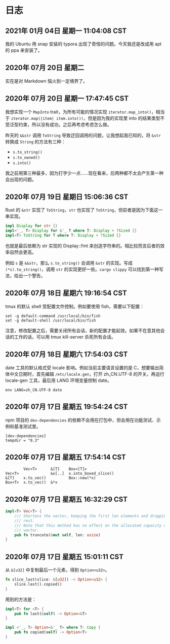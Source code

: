 # 日志

## 2021年 01月 04日 星期一 11:04:08 CST

我的 Ubuntu 用 snap 安装的 typora 出现了奇怪的问题。今天我还是改成用 apt 的 ppa 来安装了。

## 2020年 07月 20日 星期二

实在是对 Markdown 恼火到一定境界了。

## 2020年 07月 20日 星期一 17:47:45 CST

我想实现一个 `MapInto` trait，为所有可能的情况实现 `iterator.map_into()`，相当于 `iterator.map(|item| item.into())`，但是因为我的实现里 into 的结果类型不受泛型约束，所以没有成功。之后再考虑考虑怎么做。

昨天的 `&&str` 调用 `ToString` 导致迂回调用的问题，让我想起我已知的，将 `&str` 转换成 `String` 的方法有三种：

- `s.to_string()`
- `s.to_owned()`
- `s.into()`

我之前用第三种最多，因为打字少一点……现在看来，后两种都不太会产生第一种会出现的问题。

## 2020年 07月 19日 星期日 15:06:36 CST

Rust 的 `&str` 实现了 `ToString`，`str` 也实现了 `ToString`，但前者是因为下面这一串实现。

```rust
impl Display for str {}
impl<'_, T> Display for &'_ T where T: Display + ?Sized {}
impl<T> ToString for T where T: Display + ?Sized {}
```

也就是最后依赖为 str 实现的 Display::fmt 来创造字符串的。相比较而言后者的效率自然会更高。

例如 `s` 是 `&&str`，那么 `s.to_string()` 会调用 `&str` 的实现。写成 `(*s).to_string()`，调用 `str` 的实现更好一些。`cargo clippy` 可以找到第一种写法，给出一个警告。

## 2020年 07月 18日 星期六 19:16:54 CST

tmux 的默认 shell 受配置文件控制。例如要使用 fish，需要以下配置：

```
set -g default-command /usr/local/bin/fish
set -g default-shell /usr/local/bin/fish
```

注意，修改配置之后，需要关闭所有会话，新的配置才能起效。如果不在意其他会话的工作的话，可以用 tmux kill-server 杀死所有会话。

## 2020年 07月 18日 星期六 17:54:03 CST

date 工具的默认格式受 locale 影响。例如当前主要语言设置的是 C，想要输出简体中文日期时，首先编辑 `/etc/locale.gen`，打开 zh_CN.UTF-8 的开关。再运行 locale-gen 工具，最后用 LANG 环境变量控制 date。

```
env LANG=zh_CN.UTF-8 date
```

## 2020年 07月 17日 星期五 19:54:24 CST

npm 项目的 `dev-dependencies` 的依赖不会用在打包中，但会用在功能测试、示例和基准测试里。

```
[dev-dependencies]
tempdir = "0.3"
```

## 2020年 07月 17日 星期五 17:54:14 CST

```
        Vec<T>      &[T]    Box<[T]>
Vec<T>              &x[..]  x.into_boxed_slice()
&[T]    x.to_vec()          Box::new(*x)
Box<T>  x.to_vec()  &*x
```

## 2020年 07月 17日 星期五 16:32:29 CST

```rust
impl<T> Vec<T> {
    /// Shortens the vector, keeping the first len elements and dropping the
    /// rest.
    /// Note that this method has no effect on the allocated capacity of the
    /// vector.
    pub fn truncate(&mut self, len: usize)
}
```

## 2020年 07月 17日 星期五 15:01:11 CST

从 `&[u32]` 中复制最后一个元素，得到 `Option<u32>`。

```rust
fn slice_last(slice: &[u32]) -> Option<u32> {
    slice.last().copied()
}
```

用到的方法是：

```rust
impl<T> for <T> {
    pub fn last(&self) -> Option<&T>
}

impl <'_, T> Option<&'_ T> where T: Copy {
    pub fn copied(self) -> Option<T>
}
```
